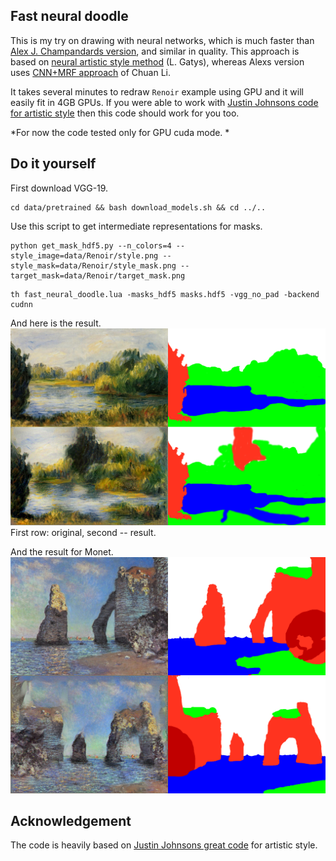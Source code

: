 ## Fast neural doodle

This is my try on drawing with neural networks, which is much faster than [Alex J. Champandards version](https://github.com/alexjc/neural-doodle), and similar in quality. This approach is based on [neural artistic style method](http://arxiv.org/abs/1508.06576) (L. Gatys), whereas Alexs version uses [CNN+MRF approach](http://arxiv.org/abs/1601.04589) of Chuan Li.

It takes several minutes to redraw `Renoir` example using GPU and it will easily fit in 4GB GPUs. If you were able to work with [Justin Johnsons code for artistic style](https://github.com/jcjohnson/neural-style) then this code should work for you too. 

*For now the code tested only for GPU cuda mode. *
## Do it yourself

First download VGG-19.
```
cd data/pretrained && bash download_models.sh && cd ../..
```

Use this script to get intermediate representations for masks. 
```
python get_mask_hdf5.py --n_colors=4 --style_image=data/Renoir/style.png --style_mask=data/Renoir/style_mask.png --target_mask=data/Renoir/target_mask.png
```

```
th fast_neural_doodle.lua -masks_hdf5 masks.hdf5 -vgg_no_pad -backend cudnn
```

And here is the result.
![Renoir](data/Renoir/grid.png)
First row: original, second -- result.

And the result for Monet.
![Renoir](data/Monet/grid.png)


## Acknowledgement

The code is heavily based on [Justin Johnsons great code](https://github.com/jcjohnson/neural-style) for artistic style.